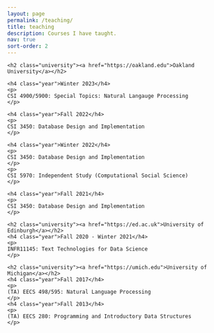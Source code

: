 ```yaml
---
layout: page
permalink: /teaching/
title: teaching
description: Courses I have taught.
nav: true
sort-order: 2
---
```


<div class="teaching">

    <h2 class="university"><a href="https://oakland.edu">Oakland University</a></h2>

    <h4 class="year">Winter 2023</h4>
    <p>
    CSI 4900/5900: Special Topics: Natural Langauge Processing
    </p>

    <h4 class="year">Fall 2022</h4>
    <p>
    CSI 3450: Database Design and Implementation
    </p>

    <h4 class="year">Winter 2022</h4>
    <p>
    CSI 3450: Database Design and Implementation
    </p>
    <p>
    CSI 5970: Independent Study (Computational Social Science)
    </p>

    <h4 class="year">Fall 2021</h4>
    <p>
    CSI 3450: Database Design and Implementation
    </p>

    <h2 class="university"><a href="https://ed.ac.uk">University of Edinburgh</a></h2>
    <h4 class="year">Fall 2020 - Winter 2021</h4>
    <p>
    INFR11145: Text Technologies for Data Science
    </p>

    <h2 class="university"><a href="https://umich.edu">University of Michigan</a></h2>
    <h4 class="year">Fall 2017</h4>
    <p>
    (TA) EECS 498/595: Natural Language Processing
    </p>
    <h4 class="year">Fall 2013</h4>
    <p>
    (TA) EECS 280: Programming and Introductory Data Structures
    </p>

</div>
